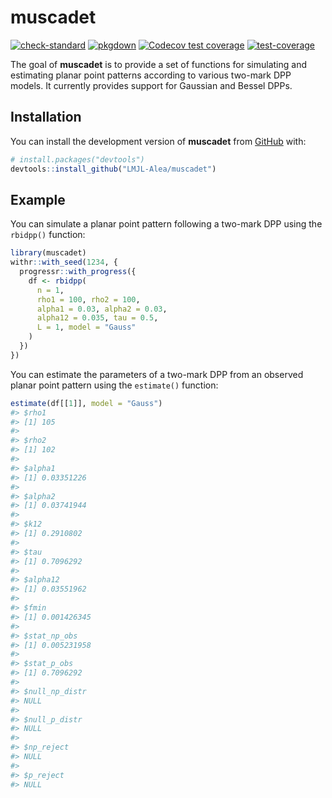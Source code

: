
<!-- README.md is generated from README.Rmd. Please edit that file -->

# muscadet

<!-- badges: start -->

[![check-standard](https://github.com/LMJL-Alea/muscadet/actions/workflows/check-standard.yaml/badge.svg)](https://github.com/LMJL-Alea/muscadet/actions/workflows/check-standard.yaml)
[![pkgdown](https://github.com/LMJL-Alea/muscadet/actions/workflows/pkgdown.yaml/badge.svg)](https://github.com/LMJL-Alea/muscadet/actions/workflows/pkgdown.yaml)
[![Codecov test
coverage](https://codecov.io/gh/LMJL-Alea/muscadet/branch/master/graph/badge.svg)](https://app.codecov.io/gh/LMJL-Alea/muscadet?branch=master)
[![test-coverage](https://github.com/LMJL-Alea/muscadet/actions/workflows/test-coverage.yaml/badge.svg)](https://github.com/LMJL-Alea/muscadet/actions/workflows/test-coverage.yaml)
<!-- badges: end -->

The goal of **muscadet** is to provide a set of functions for simulating
and estimating planar point patterns according to various two-mark DPP
models. It currently provides support for Gaussian and Bessel DPPs.

## Installation

You can install the development version of **muscadet** from
[GitHub](https://github.com/) with:

``` r
# install.packages("devtools")
devtools::install_github("LMJL-Alea/muscadet")
```

## Example

You can simulate a planar point pattern following a two-mark DPP using
the `rbidpp()` function:

``` r
library(muscadet)
withr::with_seed(1234, {
  progressr::with_progress({
    df <- rbidpp(
      n = 1, 
      rho1 = 100, rho2 = 100, 
      alpha1 = 0.03, alpha2 = 0.03, 
      alpha12 = 0.035, tau = 0.5, 
      L = 1, model = "Gauss"
    )  
  })
})
```

You can estimate the parameters of a two-mark DPP from an observed
planar point pattern using the `estimate()` function:

``` r
estimate(df[[1]], model = "Gauss")
#> $rho1
#> [1] 105
#> 
#> $rho2
#> [1] 102
#> 
#> $alpha1
#> [1] 0.03351226
#> 
#> $alpha2
#> [1] 0.03741944
#> 
#> $k12
#> [1] 0.2910802
#> 
#> $tau
#> [1] 0.7096292
#> 
#> $alpha12
#> [1] 0.03551962
#> 
#> $fmin
#> [1] 0.001426345
#> 
#> $stat_np_obs
#> [1] 0.005231958
#> 
#> $stat_p_obs
#> [1] 0.7096292
#> 
#> $null_np_distr
#> NULL
#> 
#> $null_p_distr
#> NULL
#> 
#> $np_reject
#> NULL
#> 
#> $p_reject
#> NULL
```
